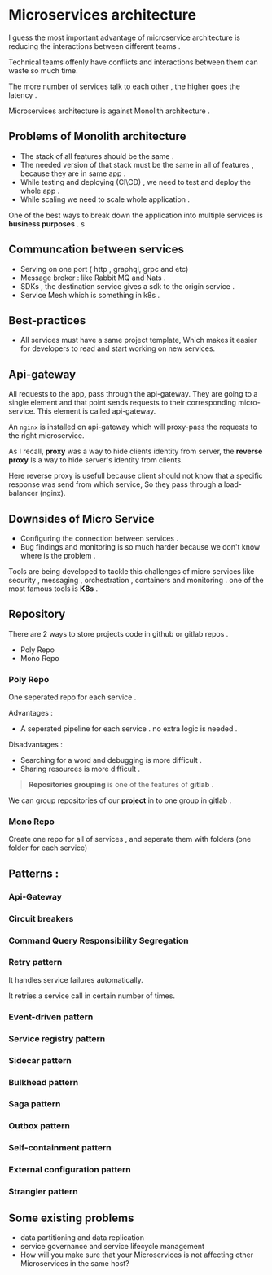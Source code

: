 # Microservices architecture

I guess the most important advantage of microservice architecture is reducing the interactions between different teams . 

Technical teams offenly have conflicts and interactions between them can waste so much time.

The more number of services talk to each other , the higher goes the latency . 

Microservices architecture is against Monolith architecture . 

## Problems of Monolith architecture 

* The stack of all features should be the same . 
* The needed version of that stack must be the same in all of features , because they are in same app . 
* While testing and deploying (CI\CD) , we need to test and deploy the whole app . 
* While scaling we need to scale whole application . 

One of the best ways to break down the application into multiple services is **business purposes** . s

## Communcation between services

* Serving on one port ( http , graphql, grpc and etc)
* Message broker : like Rabbit MQ and Nats .
* SDKs , the destination service gives a sdk to the origin service .
* Service Mesh which is something in k8s .

## Best-practices 

- All services must have a same project template, Which makes it easier for developers to read and start working on new services. 

## Api-gateway 

All requests to the app, pass through the api-gateway. They are going to a single element and that point sends requests to their corresponding micro-service. This element is called api-gateway. 

An `nginx` is installed on api-gateway which will proxy-pass the requests to the right microservice.

As I recall, **proxy** was a way to hide clients identity from server, the **reverse proxy** Is a way to hide server's identity from clients. 

Here reverse proxy is usefull because client should not know that a specific response was send from which service, So they pass through a load-balancer (nginx).

## Downsides of Micro Service

* Configuring the connection between services . 
* Bug findings and monitoring is so much harder because we don't know where is the problem . 

Tools are being developed to tackle this challenges of micro services like security , messaging , orchestration , containers and monitoring . one of the most famous tools is **K8s** . 

## Repository 
There are 2 ways to store projects code in github or gitlab repos . 
* Poly Repo
* Mono Repo

### Poly Repo
One seperated repo for each service . 

Advantages : 
* A seperated pipeline for each service . no extra logic is needed . 

Disadvantages : 
* Searching for a word and debugging is more difficult . 
* Sharing resources is more difficult . 

> **Repositories grouping** is one of the features of **gitlab** . 

We can group repositories of our **project** in to one group in gitlab .

### Mono Repo
Create one repo for all of services , and seperate them with folders (one folder for each service)

## Patterns : 

### Api-Gateway

### Circuit breakers 

### Command Query Responsibility Segregation

### Retry pattern

It handles service failures automatically.

It retries a service call in certain number of times. 

### Event-driven pattern

### Service registry pattern

### Sidecar pattern

### Bulkhead pattern

### Saga pattern

### Outbox pattern

### Self-containment pattern

### External configuration pattern

### Strangler pattern

## Some existing problems

* data partitioning and data replication
* service governance and service lifecycle management
* How will you make sure that your Microservices is not affecting other Microservices in the same host?